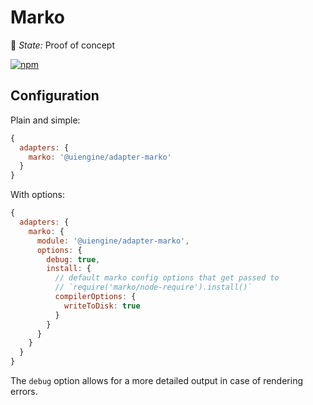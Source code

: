 # Marko

🚦 *State:* Proof of concept

[![npm](https://img.shields.io/npm/v/@uiengine/adapter-marko.svg)](https://www.npmjs.com/package/@uiengine/adapter-marko)

## Configuration

Plain and simple:

```js
{
  adapters: {
    marko: '@uiengine/adapter-marko'
  }
}
```

With options:

```js
{
  adapters: {
    marko: {
      module: '@uiengine/adapter-marko',
      options: {
        debug: true,
        install: {
          // default marko config options that get passed to
          // `require('marko/node-require').install()`
          compilerOptions: {
            writeToDisk: true
          }
        }
      }
    }
  }
}
```

The `debug` option allows for a more detailed output in case of rendering errors.
